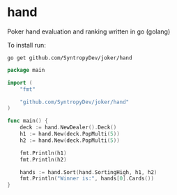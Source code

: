 hand
========

Poker hand evaluation and ranking written in go (golang)

To install run:

```
go get github.com/SyntropyDev/joker/hand
```

```go
package main

import (
	"fmt"

	"github.com/SyntropyDev/joker/hand"
)

func main() {
	deck := hand.NewDealer().Deck()
	h1 := hand.New(deck.PopMulti(5))
	h2 := hand.New(deck.PopMulti(5))

	fmt.Println(h1)
	fmt.Println(h2)

	hands := hand.Sort(hand.SortingHigh, h1, h2)
	fmt.Println("Winner is:", hands[0].Cards())
}

```
